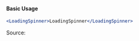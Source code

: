 #### Basic Usage

```jsx
<LoadingSpinner>LoadingSpinner</LoadingSpinner>
```

Source:

```js { "file": "./LoadingSpinner.js" }
```
